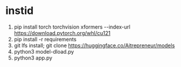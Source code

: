 # instid

1. pip install torch torchvision xformers --index-url https://download.pytorch.org/whl/cu121
2. pip install -r requirements
3. git lfs install; git clone https://huggingface.co/Aitrepreneur/models
4. python3 model-dload.py
5. python3 app.py
